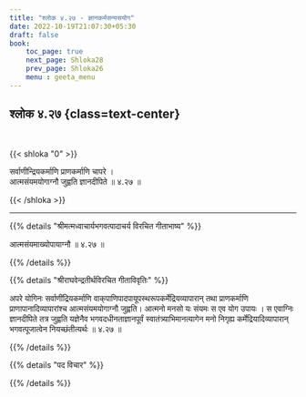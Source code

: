 ```yaml
---
title: "श्लोक ४.२७ - ज्ञानकर्मसन्यसयोग"
date: 2022-10-19T21:07:30+05:30
draft: false
book:
    toc_page: true
    next_page: Shloka28
    prev_page: Shloka26
    menu : geeta_menu
---
```




## श्लोक ४.२७  {class=text-center}

<br/>

{{< shloka  "0"  >}}

सर्वाणीन्द्रियकर्माणि प्राणकर्माणि चापरे ।  
आत्मसंयमयोगाग्नौ जुह्वति ज्ञानदीपिते ॥ ४.२७ ॥

{{< /shloka >}}

---


{{% details "श्रीमत्मध्वाचार्यभगवत्पादाचर्य विरचित  गीताभाष्य" %}}

आत्मसंयमाख्योपायाग्नौ  ॥ ४.२७ ॥

{{% /details %}}



{{% details "श्रीराघवेन्द्रतीर्थविरचित गीताविवृतिः" %}}

अपरे योगिनः सर्वाणींद्रियकर्माणि 
वाक्‌पाणिपादपायूपस्थरूपकर्मेद्रियव्यापारान्‌ तथा 
प्राणकर्माणि प्राणापानादिव्यापारांश्च
आत्मसंयमयोगाग्नौ जुह्वति। आत्मनो मनसो यः संयमः स एव योग उपायः । स
एवाग्निः ज्ञानदीपिते तत्र जुह्वति यज्ञेनैव भगवदधीनताज्ञानपूर्वं
स्वातंत्र्याभिमानत्यागेन मनो निगृह्य  कर्मेद्रियादिव्यापारान्‌ 
भगवत्पूजात्वेन नियच्छंतीत्यर्थः ॥ ४.२७ ॥

{{% /details %}}



{{% details "पद विचार" %}}


{{% /details %}}
